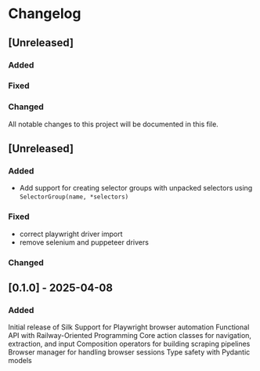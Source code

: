 # Changelog

## [Unreleased]

### Added

### Fixed

### Changed


All notable changes to this project will be documented in this file.

## [Unreleased]

### Added
- Add support for creating selector groups with unpacked selectors using `SelectorGroup(name, *selectors)`

### Fixed
- correct playwright driver import
- remove selenium and puppeteer drivers

### Changed

## [0.1.0] - 2025-04-08

### Added
Initial release of Silk
Support for Playwright browser automation
Functional API with Railway-Oriented Programming
Core action classes for navigation, extraction, and input
Composition operators for building scraping pipelines
Browser manager for handling browser sessions
Type safety with Pydantic models